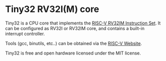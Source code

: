 # Tiny32 RV32I(M) core

Tiny32 is a CPU core that implements the [RISC-V RV32IM Instruction Set](http://riscv.org/).
It can be configured as RV32I or RV32IM core, and contains a built-in interrupt controller.

Tools (gcc, binutils, etc..) can be obtained via the [RISC-V Website](https://riscv.org/risc-v-landscape/).

Tiny32 is free and open hardware licensed under the MIT license.
